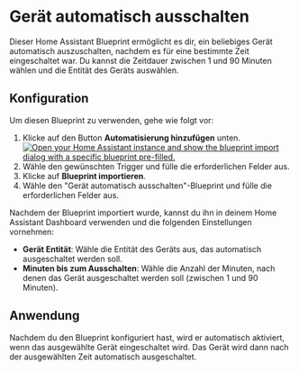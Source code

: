 # Gerät automatisch ausschalten

Dieser Home Assistant Blueprint ermöglicht es dir, ein beliebiges Gerät automatisch auszuschalten, nachdem es für eine bestimmte Zeit eingeschaltet war. Du kannst die Zeitdauer zwischen 1 und 90 Minuten wählen und die Entität des Geräts auswählen.

## Konfiguration

Um diesen Blueprint zu verwenden, gehe wie folgt vor:

1. Klicke auf den Button **Automatisierung hinzufügen** unten.
[![Open your Home Assistant instance and show the blueprint import dialog with a specific blueprint pre-filled.](https://my.home-assistant.io/badges/blueprint_import.svg)](https://my.home-assistant.io/redirect/blueprint_import/?blueprint_url=https://raw.githubusercontent.com/meddatzk/Ger-t-automatisch-ausschalten/main/geraet_auto_aus.yaml)
3. Wähle den gewünschten Trigger und fülle die erforderlichen Felder aus.
4. Klicke auf **Blueprint importieren**.
5. Wähle den "Gerät automatisch ausschalten"-Blueprint und fülle die erforderlichen Felder aus.

Nachdem der Blueprint importiert wurde, kannst du ihn in deinem Home Assistant Dashboard verwenden und die folgenden Einstellungen vornehmen:

- **Gerät Entität**: Wähle die Entität des Geräts aus, das automatisch ausgeschaltet werden soll.
- **Minuten bis zum Ausschalten**: Wähle die Anzahl der Minuten, nach denen das Gerät ausgeschaltet werden soll (zwischen 1 und 90 Minuten).

## Anwendung

Nachdem du den Blueprint konfiguriert hast, wird er automatisch aktiviert, wenn das ausgewählte Gerät eingeschaltet wird. Das Gerät wird dann nach der ausgewählten Zeit automatisch ausgeschaltet.

